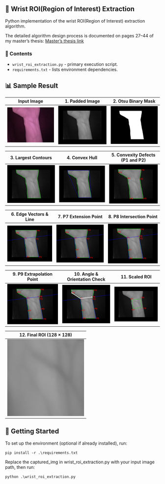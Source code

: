 ## 📝 Wrist ROI(Region of Interest) Extraction
Python implementation of the wrist ROI(Region of Interest) extraction algorithm.

The detailed algorithm design process is documented on pages 27–44 of my master’s thesis: [Master’s thesis link](https://etheses.lib.ntust.edu.tw/thesis/detail/2b733280676d7c87e0445313c40a9b74/?seq=2#)

### 📁 Contents
- `wrist_roi_extraction.py` - primary execution script.
- `requirements.txt` - lists environment dependencies.
 
## 📊 Sample Result
| Input Image | 1. Padded Image | 2. Otsu Binary Mask |
|-------------|--------------|-------------------|
| <img src="image/001_L_M_S1_01.png" width="250"/> | <img src="image/padded_image.png" width="250"/> | <img src="image/thresholded_image.png" width="250"/> |

| 3. Largest Contours | 4. Convex Hull | 5. Convexity Defects (P1 and P2) |
|---------------|------------|----------------|
| <img src="image/contour_image.png" width="250"/> | <img src="image/hull_image.png" width="250"/> | <img src="image/defects_image.png" width="250"/> |

| 6. Edge Vectors & Line | 7. P7 Extension Point | 8. P8 Intersection Point |
|---------------|------------|----------------|
| <img src="image/lines_image.png" width="250"/> | <img src="image/P7_image.png" width="250"/> | <img src="image/P8_image.png" width="250"/> |

| 9. P9 Extrapolation Point | 10. Angle & Orientation Check | 11. Scaled ROI |
|---------------|------------|----------------|
| <img src="image/P9_image.png" width="250"/> | <img src="image/angle_direction_image.png" width="250"/> | <img src="image/scaled_ROI_image.png" width="250"/> |

| 12. Final ROI (128 × 128) |
|---------------|
| <img src="image/ROI.png" width="250"/> |

## 🚀 Getting Started
To set up the environment (optional if already installed), run:
```
pip install -r .\requirements.txt
```
Replace the captured_img in wrist_roi_extraction.py with your input image path, then run:
```
python .\wrist_roi_extraction.py
```
